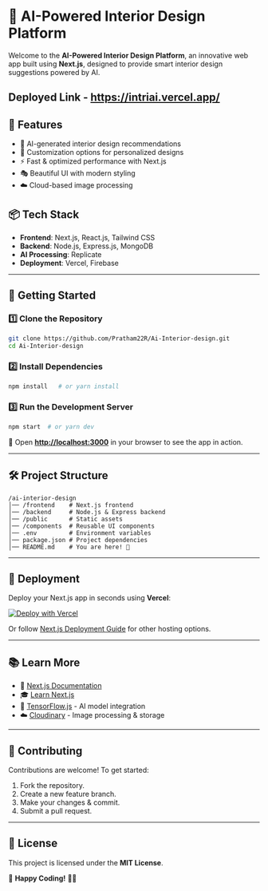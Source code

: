 # 🚀 AI-Powered Interior Design Platform   

Welcome to the **AI-Powered Interior Design Platform**, an innovative web app built using **Next.js**, designed to provide smart interior design suggestions powered by AI.

## Deployed Link - https://intriai.vercel.app/

## 🌟 Features
- 🏡 AI-generated interior design recommendations
- 🎨 Customization options for personalized designs
- ⚡ Fast & optimized performance with Next.js
- 🎭 Beautiful UI with modern styling
- ☁️ Cloud-based image processing

## 📦 Tech Stack
- **Frontend**: Next.js, React.js, Tailwind CSS
- **Backend**: Node.js, Express.js, MongoDB
- **AI Processing**: Replicate
- **Deployment**: Vercel, Firebase

---
## 🚀 Getting Started

### **1️⃣ Clone the Repository**
```sh
git clone https://github.com/Pratham22R/Ai-Interior-design.git
cd Ai-Interior-design
```

### **2️⃣ Install Dependencies**
```sh
npm install   # or yarn install
```

### **3️⃣ Run the Development Server**
```sh
npm start  # or yarn dev
```

🔗 Open **[http://localhost:3000](http://localhost:3000)** in your browser to see the app in action.

---
## 🛠️ Project Structure
```
/ai-interior-design
│── /frontend    # Next.js frontend
│── /backend     # Node.js & Express backend
│── /public      # Static assets
│── /components  # Reusable UI components
│── .env         # Environment variables
│── package.json # Project dependencies
│── README.md    # You are here! 👋
```
---
## 🚀 Deployment

Deploy your Next.js app in seconds using **Vercel**:

[![Deploy with Vercel](https://vercel.com/button)](https://vercel.com/new?utm_source=github&utm_medium=readme&utm_campaign=nextjs)

Or follow [Next.js Deployment Guide](https://nextjs.org/docs/deployment) for other hosting options.

---
## 📚 Learn More

- 📖 [Next.js Documentation](https://nextjs.org/docs)
- 🎓 [Learn Next.js](https://nextjs.org/learn)
- 🔗 [TensorFlow.js](https://www.tensorflow.org/js) - AI model integration
- ☁️ [Cloudinary](https://cloudinary.com/) - Image processing & storage

---
## 🤝 Contributing

Contributions are welcome! To get started:
1. Fork the repository.
2. Create a new feature branch.
3. Make your changes & commit.
4. Submit a pull request.

---
## 📄 License
This project is licensed under the **MIT License**.

🚀 **Happy Coding!** 🎨✨

